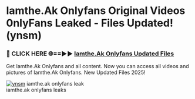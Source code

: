 # Iamthe.Ak Onlyfans Original Videos 0nlyFans Leaked - Files Updated! (ynsm)

<h3>🔴 CLICK HERE 🌐==►► <a href="https://tinyurl.com/3hn5wdd3" rel="nofollow">Iamthe.Ak Onlyfans Updated Files</a></h3>

Get Iamthe.Ak Onlyfans and all content. Now you can access all videos and pictures of Iamthe.Ak Onlyfans. New Updated Files 2025!

[![ynsm](https://i.imgur.com/4HnBqBT.gif)](https://tinyurl.com/3hn5wdd3)
iamthe.ak onlyfans leak<br>
iamthe.ak onlyfans leaks